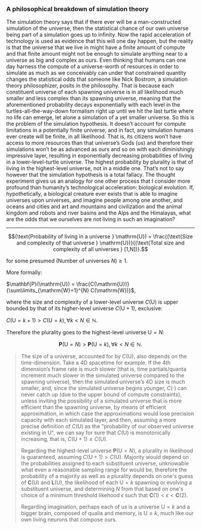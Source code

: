 ### A philosophical breakdown of simulation theory

The simulation theory says that if there ever will be a man-constructed simulation of the universe, then the statistical chance of our own universe being part of a simulation goes up to infinity. Now the rapid acceleration of technology is used as evidence that this will one day happen, but the reality is that the universe that we live in might have a finite amount of compute and that finite amount might not be enough to simulate anything near to a universe as big and complex as ours. Even thinking that humans can one day harness the compute of a universe-worth of resources in order to simulate as much as we conceivably can under that constrained quantity changes the statistical odds that someone like Nick Bostrom, a simulation theory philosophizer, posits in the philosophy. That is because each constituent universe of each spawning universe is in all likelihood much smaller and less complex than its spawning universe, meaning that the aforementioned probability decays exponentially with each level in the turtles-all-the-way-down formalism right up until we hit the last turtle where no life can emerge, let alone a simulation of a yet smaller universe. So this is the problem of the simulation hypothesis. It doesn’t account for compute limitations in a potentially finite universe, and in fact, any simulation humans ever create will be finite, in all likelihood. That is, its citizens won’t have access to more resources than that universe’s Gods (us) and therefore their simulations won’t be as advanced as ours and so on with each diminishingly impressive layer, resulting in exponentially decreasing probabilities of living in a lower-level-turtle universe. The highest probability by plurality is that of living in the highest-level universe, not in a middle one. That’s not to say however that the simulation hypothesis is a total fallacy. The thought experiment gives us an analogy for one other process that I consider more profound than humanity’s technological acceleration: biological evolution. If, hypothetically, a biological creature ever exists that is able to imagine universes upon universes, and imagine people among one another, and oceans and cities and art and mountains and civilization and the animal kingdom and robots and river basins and the Alps and the Himalayas, what are the odds that we ourselves are not living in such an imagination?

---

$$(\text{Probability of living in a universe } \mathrm{U}) = \frac{(\text{Size and complexity of that universe } \mathrm{U})}{(\text{Total size and complexity of all universes } [1,N])}.$$

for some presumed $(\text{Number of universes } N) \geq 1$. 

More formally:

$\mathbf{P}(\mathrm{U}) = \frac{C(\mathrm{U})}{\sum\limits_{\mathrm{W}=1}^{N} C(\mathrm{W})}$,

where the size and complexity of a lower-level universe $C(\mathrm{U})$ is upper bounded by that of its higher-level universe $C(\mathrm{U} + 1)$, exclusive:

$C(\mathrm{U}=k+1) > C(\mathrm{U}=k), \forall k < N \in \mathbb{N}$. 

Therefore the plurality goes to the highest-level universe $\mathrm{U}=N$:

$$\mathbf{P}(\mathrm{U}=N) > \mathbf{P} (\mathrm{U}=k), \forall k < N \in \mathbb{N}.$$

> The size of a universe, accounted for by $C(\mathrm{U})$, also depends on the time-dimension. Take a 4D spacetime for example. If the 4th dimension’s frame rate is much slower (that is, time partials/quanta increment much slower in the simulated universe compared to the spawning universe), then the simulated universe’s 4D size is much smaller, and, since the simulated universe begins younger, $C(\cdot)$ can never catch up (due to the upper bound of compute constraints), unless inviting the possibility of a simulated universe that is more efficient than the spawning universe, by means of efficient approximation, in which case the approximations would lose precision capacity with each simulated layer, and then, assuming a more precise definition of $C(\mathrm{U})$ as the "probability of our observed universe existing in $\mathrm{U}$", we can say for sure that $C(\mathrm{U})$ is monotonically increasing, that is, $C(\mathrm{U}+1) \geq C(\mathrm{U})$.
>
> Regarding the highest-level universe $\mathbf{P}(\mathrm{U}=N)$, a plurality in likelihood is guaranteed, assuming $C(\mathrm{U}+1) > C(\mathrm{U})$. Majority would depend on the probabilities assigned to each substituent universe, unknowable what even a reasonable sampling range for would be; therefore the probability of a majority as well as a plurality depends on one's guess of $\mathbf{C}(\mathrm{U})$ and $\mathbf{L}(\mathrm{U})$, the likelihood of each $\mathrm{U}=k$ spawning or evolving a substituent universe, and determining $N$ from that based on one's choice of a minimum threshold likehood $\epsilon$ such that $\mathbf{C}(\mathrm{1}) < \epsilon < \mathbf{C}(\mathrm{2})$.
>
> Regarding imagination, perhaps each of us is a universe $\mathrm{U}=k$ and a bigger brain, composed of qualia and memory, is $\mathrm{U} \geq k$, much like our own living neurons that compose ours.
